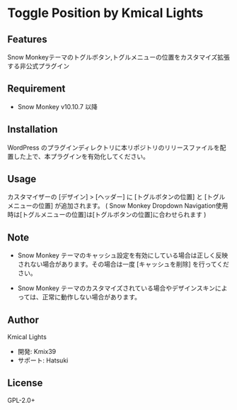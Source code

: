 # Toggle Position by Kmical Lights

## Features

Snow Monkeyテーマのトグルボタン,トグルメニューの位置をカスタマイズ拡張する非公式プラグイン

## Requirement

* Snow Monkey v10.10.7 以降

## Installation

WordPress のプラグインディレクトリに本リポジトリのリリースファイルを配置した上で、本プラグインを有効化してください。

## Usage

カスタマイザーの [デザイン] > [ヘッダー] に [トグルボタンの位置] と [トグルメニューの位置] が追加されます。
( Snow Monkey Dropdown Navigation使用時は[トグルメニューの位置]は[トグルボタンの位置]に合わせられます )

## Note

+ Snow Monkey テーマのキャッシュ設定を有効にしている場合は正しく反映されない場合があります。その場合は一度 [キャッシュを削除] を行ってください。

+ Snow Monkey テーマのカスタマイズされている場合やデザインスキンによっては、正常に動作しない場合があります。

## Author

Kmical Lights
+ 開発: Kmix39
+ サポート: Hatsuki

## License

GPL-2.0+
